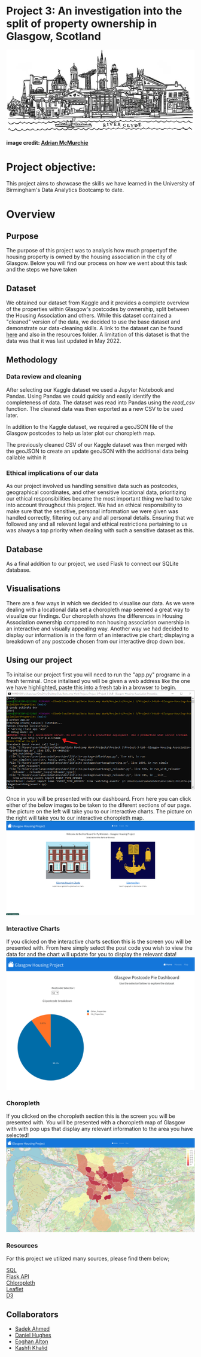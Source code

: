 # Project 3: An investigation into the split of property ownership in Glasgow, Scotland

![Title Image](ReadMe_Resources/glasgow-skyline-bw-wee-ezgif.com-webp-to-jpg-converter.png)

#### image credit: [Adrian McMurchie](https://amcmurchie.com/product/glasgow-skyline-monochrome/)

# Project objective:  
This project aims to showcase the skills we have learned in the University of Birmingham's Data Analytics Bootcamp
to date. 

# Overview

## Purpose
The purpose of this project was to analysis how much propertyof the housing property is owned by the housing association in the city of Glasgow. Below you will find our process on how we went about this task and the steps we have taken 


## Dataset  

We obtained our dataset from Kaggle and it provides a complete overview of the properties within Glasgow's postcodes
by ownership, split between the Housing Association and others. While this dataset contained a "cleaned" version of the data, 
we decided to use the base dataset and demonstrate our data-cleaning skills. A link to the dataset can be found [here](https://www.kaggle.com/datasets/dimodimchev/glasgow-housing-association-properties) and also in
the resources folder. A limitation of this dataset is that the data was that it was last updated in May 2022.

## Methodology  

### Data review and cleaning

After selecting our Kaggle dataset we used a Jupyter Notebook and Pandas. Using Pandas we could quickly and easily identify the
completeness of data. The dataset was read into Pandas using the _read_csv_ function. The cleaned data was then exported as a new CSV 
to be used later.

In addition to the Kaggle dataset, we required a geoJSON file of the Glasgow postcodes to help us later plot our choropleth map. 

The previously cleaned CSV of our Kaggle dataset was then merged with the geoJSON to create an update geoJSON with the additional data being
callable within it

### Ethical implications of our data
As our project involved us handling sensitive data such as postcodes, geographical coordinates, and other sensitive locational data, prioritizing our ethical responsibilities became the most important thing we had to take into account throughout this project. We had an ethical responsibility to make sure that the sensitive, personal information we were given was handled correctly, filtering out any and all personal details. Ensuring that we followed any and all relevant legal and ethical restrictions pertaining to us was always a top priority when dealing with such a sensitive dataset as this.

## Database

As a final addition to our project, we used Flask to connect our SQLite database.


## Visualisations

There are a few ways in which we decided to visualise our data. As we were dealing with a locational data set a choropleth map seemed a great way to visualize our findings. Our choropleth shows the differences in Housing Association ownership compared to non housing association ownership in an interactive and visually appealing way. Another way we had decided to display our information is in the form of an interactive pie chart; displaying a breakdown of any postcode chosen from our interactive drop down box.

## Using our project

To initalise our project first you will need to run the "app.py" programe in a fresh terminal. Once initalised you will be given a web address like the one we have highlighted, paste this into a fresh tab in a browser to begin.
![Terminal Image](ReadMe_Resources/terminal_launch.png)

Once in you will be presented with our dashboard. From here you can click either of the below images to be taken to the diferent sections of our page. The picture on the left will take you to our interactive charts. The picture on the right will take you to our interactive choropleth map.
![Dashboard Image](ReadMe_Resources/dashboard.png)

### Interactive Charts
If you clicked on the interactive charts section this is the screen you will be presented with. From here simply select the post code you wish to view the data for and the chart will update for you to display the relevant data!
![Chart Image](ReadMe_Resources/pie_chart.png)

### Choropleth
If you clicked on the choropleth section this is the screen you will be presented with. You will be presented with a choropleth map of Glasgow with with pop ups that display any relevant information to the area you have selected!
![Map Image](ReadMe_Resources/choropleth.png)

### Resources
For this project we utilized many sources, please find them below;

[SQL](https://www.sqlite.org/index.html)  
[Flask API](https://flask.palletsprojects.com/en/3.0.x/)  
[Chloropleth](https://plotly.com/python/choropleth-maps/)  
[Leaflet](https://leafletjs.com/reference.html)  
[D3](https://d3js.org/) 

## Collaborators

* [Sadek Ahmed](https://github.com/Sadek-Ahmed16)  
* [Daniel Hughes](https://github.com/DanielHughes1580)  
* [Eoghan Alton](https://github.com/ERAA1997)
* [Kashfi Khalid](https://github.com/kashfi-khalid)
